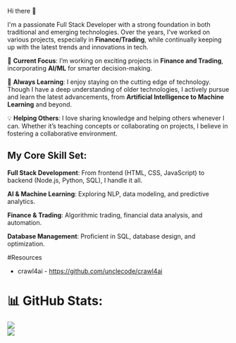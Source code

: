 Hi there 👋

I'm a passionate Full Stack Developer with a strong foundation in both traditional and emerging technologies. Over the years, I've worked on various projects, especially in **Finance/Trading**, while continually keeping up with the latest trends and innovations in tech.

🔭 **Current Focus**: I’m working on exciting projects in **Finance and Trading**, incorporating **AI/ML** for smarter decision-making.

🌱 **Always Learning**: I enjoy staying on the cutting edge of technology. Though I have a deep understanding of older technologies, I actively pursue and learn the latest advancements, from **Artificial Intelligence to Machine Learning** and beyond.

💡 **Helping Others**: I love sharing knowledge and helping others whenever I can. Whether it’s teaching concepts or collaborating on projects, I believe in fostering a collaborative environment.

**My Core Skill Set:**
----------------------
**Full Stack Development**: From frontend (HTML, CSS, JavaScript) to backend (Node.js, Python, SQL), I handle it all.

**AI & Machine Learning**: Exploring NLP, data modeling, and predictive analytics.

**Finance & Trading**: Algorithmic trading, financial data analysis, and automation.

**Database Management**: Proficient in SQL, database design, and optimization.


#Resources
- crawl4ai - https://github.com/unclecode/crawl4ai

# 📊 GitHub Stats:
![](https://github-readme-stats.vercel.app/api?username=CodingEye&theme=dark&hide_border=true&include_all_commits=true&count_private=false)<br/>
![](https://github-readme-streak-stats.herokuapp.com/?user=CodingEye&theme=dark&hide_border=true)<br/>

